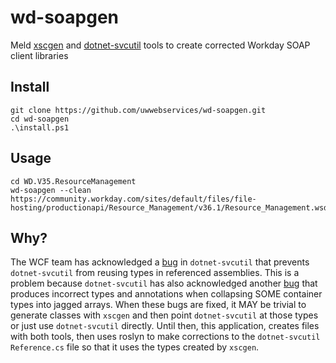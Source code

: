 # wd-soapgen
Meld [xscgen](https://www.nuget.org/packages/dotnet-xscgen/) and [dotnet-svcutil](https://www.nuget.org/packages/dotnet-svcutil) tools to create corrected Workday SOAP client libraries

## Install
```
git clone https://github.com/uwwebservices/wd-soapgen.git
cd wd-soapgen
.\install.ps1
```

## Usage
```
cd WD.V35.ResourceManagement
wd-soapgen --clean https://community.workday.com/sites/default/files/file-hosting/productionapi/Resource_Management/v36.1/Resource_Management.wsdl
```

## Why?
The WCF team has acknowledged a [bug](https://github.com/dotnet/wcf/issues/3812) in `dotnet-svcutil` that prevents `dotnet-svcutil` from reusing types in referenced assemblies. This is a problem because `dotnet-svcutil` has also acknowledged another [bug](https://github.com/dotnet/wcf/issues/2219) that produces incorrect types and annotations when collapsing SOME container types into jagged arrays. When these bugs are fixed, it MAY be trivial to generate classes with `xscgen` and then point `dotnet-svcutil` at those types or just use `dotnet-svcutil` directly. Until then, this application, creates files with both tools, then uses roslyn to make corrections to the `dotnet-svcutil` `Reference.cs` file so that it uses the types created by `xscgen`.